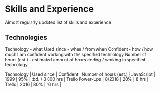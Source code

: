 # Skills and Experience
Almost regularly updated list of skills and experience

## Technologies
Technology - what
Used since - when / from when
Confident - how / how much I am confident working with the specified technology
Number of hours (est.) - estimated amount of hours coding / working in specified technology

Technology | Used since | Confident | Number of hours (est.) |
JavaScript | 1999 | 95% | tbd. / 3 000 hrs |
Trello Power-Ups | 8/2018 | 20% | 8 hrs |
Trello | 2016 | 80% | 16 hrs |
